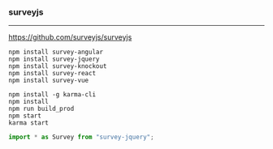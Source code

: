### surveyjs
---
https://github.com/surveyjs/surveyjs

```
npm install survey-angular
npm install survey-jquery
npm install survey-knockout
npm install survey-react
npm install survey-vue

npm install -g karma-cli
npm install
npm run build_prod
npm start
karma start
```

```js
import * as Survey from "survey-jquery";

```

```
```


